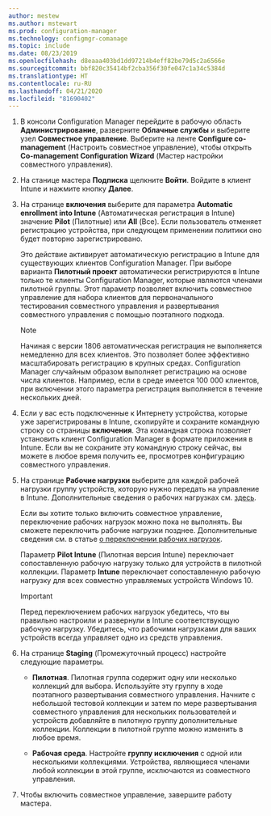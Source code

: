 ```yaml
---
author: mestew
ms.author: mstewart
ms.prod: configuration-manager
ms.technology: configmgr-comanage
ms.topic: include
ms.date: 08/23/2019
ms.openlocfilehash: d8eaaa403bd1dd97214b4eff82be79d5c2a6566e
ms.sourcegitcommit: bbf820c35414bf2cba356f30fe047c1a34c5384d
ms.translationtype: HT
ms.contentlocale: ru-RU
ms.lasthandoff: 04/21/2020
ms.locfileid: "81690402"
---
```

<!--Don't apply H2/H3 in this include file since they are context driven by article-->
1. В консоли Configuration Manager перейдите в рабочую область **Администрирование**, разверните **Облачные службы** и выберите узел **Совместное управление**. Выберите на ленте **Configure co-management** (Настроить совместное управление), чтобы открыть **Co-management Configuration Wizard** (Мастер настройки совместного управления).

2. На станице мастера **Подписка** щелкните **Войти**. Войдите в клиент Intune и нажмите кнопку **Далее**.  

3. На странице **включения** выберите для параметра **Automatic enrollment into Intune** (Автоматическая регистрация в Intune) значение **Pilot** (Пилотные) или **All** (Все). Если пользователь отменяет регистрацию устройства, при следующем применении политики оно будет повторно зарегистрировано. <!--3330596--> 

    Это действие активирует автоматическую регистрацию в Intune для существующих клиентов Configuration Manager. При выборе варианта **Пилотный проект** автоматически регистрируются в Intune только те клиенты Configuration Manager, которые являются членами пилотной группы. Этот параметр позволяет включить совместное управление для набора клиентов для первоначального тестирования совместного управления и развертывания совместного управления с помощью поэтапного подхода. 

    > [!Note]  
    > Начиная с версии 1806 автоматическая регистрация не выполняется немедленно для всех клиентов. Это позволяет более эффективно масштабировать регистрацию в крупных средах. Configuration Manager случайным образом выполняет регистрацию на основе числа клиентов. Например, если в среде имеется 100 000 клиентов, при включении этого параметра регистрация выполняется в течение нескольких дней.<!--1358003-->  

4. Если у вас есть подключенные к Интернету устройства, которые уже зарегистрированы в Intune, скопируйте и сохраните командную строку со страницы **включения**. Эта командная строка позволяет установить клиент Configuration Manager в формате приложения в Intune. Если вы не сохраните эту командную строку сейчас, вы можете в любое время получить ее, просмотрев конфигурацию совместного управления.

5. На странице **Рабочие нагрузки** выберите для каждой рабочей нагрузки группу устройств, которую нужно передать на управление в Intune. Дополнительные сведения о рабочих нагрузках см. [здесь](../workloads.md).  

    Если вы хотите только включить совместное управление, переключение рабочих нагрузок можно пока не выполнять. Вы сможете переключить рабочие нагрузки позднее. Дополнительные сведения см. в статье [о переключении рабочих нагрузок](../how-to-switch-workloads.md).  

    Параметр **Pilot Intune** (Пилотная версия Intune) переключает сопоставленную рабочую нагрузку только для устройств в пилотной коллекции. Параметр **Intune** переключает сопоставленную рабочую нагрузку для всех совместно управляемых устройств Windows 10.  

    > [!Important]
    > Перед переключением рабочих нагрузок убедитесь, что вы правильно настроили и развернули в Intune соответствующую рабочую нагрузку. Убедитесь, что рабочими нагрузками для ваших устройств всегда управляет одно из средств управления.  

6. На странице **Staging** (Промежуточный процесс) настройте следующие параметры.  

    - **Пилотная**. Пилотная группа содержит одну или несколько коллекций для выбора. Используйте эту группу в ходе поэтапного развертывания совместного управления. Начните с небольшой тестовой коллекции и затем по мере развертывания совместного управления для нескольких пользователей и устройств добавляйте в пилотную группу дополнительные коллекции. Коллекции в пилотной группе можно изменить в любое время.  

    - **Рабочая среда**. Настройте **группу исключения** с одной или несколькими коллекциями. Устройства, являющиеся членами любой коллекции в этой группе, исключаются из совместного управления.  

7. Чтобы включить совместное управление, завершите работу мастера.  
